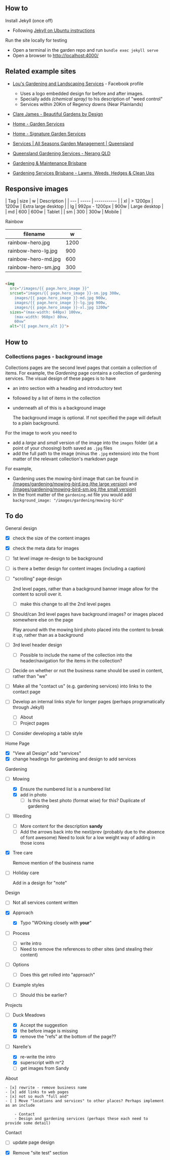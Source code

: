 ## How to 

Install Jekyll (once off)
- Following [Jekyll on Ubuntu instructions](https://jekyllrb.com/docs/installation/ubuntu/)

Run the site locally for testing

- Open a terminal in the garden repo and run `bundle exec jekyll serve`
- Open a browser to [http://localhost:4000/](http://localhost:4000/)

## Related example sites


- [Lou's Gardening and Landscaping Services](https://www.facebook.com/people/Lous-Gardening-and-Landscaping-Services/100086364647648/) - Facebook profile

    - Uses a logo embedded design for before and after images.
    - Specially adds _(chemical spray)_ to his description of "weed control"
    - Services within 20Km of Regency downs (Near Plainlands)

- [Clare James - Beautiful Gardens by Design](https://clarejames.com.au/)
- [Home - Garden Services](https://www.gardenservicesbrisbane.com.au/) 
- [Home - Signature Garden Services](https://signaturegardenservices.com.au/)
- [Services | All Seasons Garden Management | Queensland](https://www.asgm.com.au/services)
- [Queensland Gardening Services - Nerang QLD](https://www.serviceseeking.com.au/profile/91322-queensland-gardening-services)
- [Gardening & Maintenance Brisbane](https://queenslandhorticulture.com.au/our-services/garden-maintenance/)
- [Gardening Services Brisbane - Lawns, Weeds, Hedges & Clean Ups](https://www.greenteambrisbane.com.au/)



## Responsive images


| Tag | size | w | Description |
| --- | ----- | ----------- |
| xl | > 1200px | 1200w | Extra large desktop |
| lg | 992px - 1200px | 900w | Large desktop |
| md | 600 | 600w | Tablet |
| sm | 300 | 300w | Mobile |

Rainbow

| filename | w | 
| --- | --- |
| rainbow-hero.jpg | 1200 |
| rainbow-hero-lg.jpg | 900 |
| rainbow-hero-md.jpg | 600 |
| rainbow-hero-sm.jpg | 300 |



```html

<img 
  src="/images/{{ page.hero_image }}"
  srcset="images/{{ page.hero_image }}-sm.jpg 300w,
    images/{{ page.hero_image }}-md.jpg 900w,
    images/{{ page.hero_image }}-lg.jpg 900w,
    images/{{ page.hero_image }}-xl.jpg 1200w"
  sizes="(max-width: 640px) 100vw,
    (max-width: 960px) 80vw,
    60vw" 
  alt="{{ page.hero_alt }}">

``` 

## How to

### Collections pages - background image

Collections pages are the second level pages that contain a collection of items. For example, the _Gardening_ page contains a collection of gardening services. The visual design of these pages is to have

- an intro section with a heading and introductory text
- followed by a list of items in the collection 
- underneath all of this is a background image

    The background image is optional. If not specified the page will default to a plain background.

For the image to work you need to 

- add a _large_ and _small_ version of the image into the `images` folder (at a point of your choosing) both saved as `.jpg` files
- add the full path to the image (minus the `.jpg` extension) into the front matter of the relevant collection's markdown page

For example, 

- Gardening uses the mowing-bird image that can be found in [/images/gardening/mowing-bird.jpg (the large version)](/images/gardening/mowing-bird.jpg) and [/images/gardening/mowing-bird-sm.jpg (the small version)](/images/gardening/mowing-bird-sm.jpg)
- In the front matter of the `gardening.md` file you would add `background_image: "/images/gardening/mowing-bird"`

## To do

General design

- [x] check the size of the content images
- [x] check the meta data for images

- [ ] 1st level image re-design to be background

- [ ] is there a better design for content images (including a caption)

- [ ] "scrolling" page design

    2nd level pages, rather than a background banner image allow for the content to scroll over it.

    - [ ] make this change to all the 2nd level pages

- [ ] Should/can 3rd level pages have background images? or images placed somewhere else on the page

    Play around with the mowing bird photo placed into the content to break it up, rather than as a background

- [ ] 3rd level header design

    - [ ] Possible to include the name of the collection into the header/navigation for the items in the collection?

- [ ] Decide on whether or not the business name should be used in content, rather than "we"

- [ ] Make all the "contact us" (e.g. gardening services) into links to the contact page

- [ ] Develop an internal links style for longer pages (perhaps programatically through Jekyll)

    - [ ] About
    - [ ] Project pages

- [ ] Consider developing a table style


Home Page

- [x] "View all Design" add "services"
- [x] change headings for gardening and design to add services

Gardening 

- [ ] Mowing 

    - [x] Ensure the numbered list is a numbered list
    - [x] add in photo
        - [ ] Is this the best photo (format wise) for this? Duplicate of gardening

- [ ] Weeding

    - [ ] More content for the description **sandy**
    - [ ] Add the arrows back into the next/prev (probably due to the absence of font awesome)
        Need to look for a low weight way of adding in those icons

- [x] Tree care

    Remove mention of the business name

- [ ] Holiday care

    Add in a design for "note"

Design

- [ ] Not all services content written

- [x] Approach 

    - [x] Typo "WOrking closely with **your**"

- [ ] Process

    - [ ] write intro 
    - [ ] Need to remove the references to other sites (and stealing their content)

- [ ] Options

    - [ ] Does this get rolled into "approach"

- [ ] Example styles 

    - [ ] Should this be earlier?

Projects 

- [ ] Duck Meadows 

    - [x] Accept the suggestion
    - [x] the before image is missing
    - [x] remove the "refs" at the bottom of the page??

- [ ] Narelle's 

    - [x] re-write the intro
    - [x] superscript with m^2
    - [ ] get images from Sandy

About 

    - [x] rewrite - remove business name
    - [x] add links to web pages
    - [x] not so much "full and"
    - [ ] Move "locations and services" to other places? Perhaps implement as an include

        - Contact 
        - Design and gardening services (perhaps these each need to provide some detail)

Contact

- [ ] update page design
- [x] Remove "site test" section

